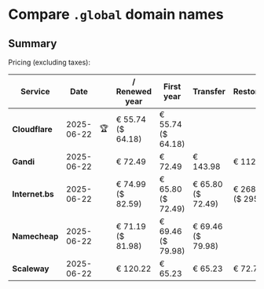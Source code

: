 # Compare `.global` domain names

## Summary

Pricing (excluding taxes):

| Service | Date |  | / Renewed year | First year | Transfer | Restoration |
|--|--|--|--|--|--|--|
| **Cloudflare** | 2025-06-22 | 🏆 | € 55.74<br>($ 64.18) | € 55.74<br>($ 64.18) |  |  |
| **Gandi** | 2025-06-22 |  | € 72.49 | € 72.49 | € 143.98 | € 112.11 |
| **Internet.bs** | 2025-06-22 |  | € 74.99<br>($ 82.59) | € 65.80<br>($ 72.49) | € 65.80<br>($ 72.49) | € 268.49<br>($ 295.79) |
| **Namecheap** | 2025-06-22 |  | € 71.19<br>($ 81.98) | € 69.46<br>($ 79.98) | € 69.46<br>($ 79.98) |  |
| **Scaleway** | 2025-06-22 |  | € 120.22 | € 65.23 | € 65.23 | € 72.76 |
